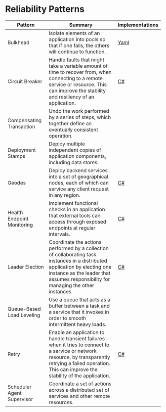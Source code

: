# Reliability Patterns

| Pattern | Summary | Implementations |
| --- | --- | --- |
| Bulkhead | Isolate elements of an application into pools so that if one fails, the others will continue to function. | [Yaml](https://docs.microsoft.com/en-us/azure/architecture/patterns/bulkhead#example) |
| Circuit Breaker | Handle faults that might take a variable amount of time to recover from, when connecting to a remote service or resource. This can improve the stability and resiliency of an application. | [C#](https://docs.microsoft.com/en-us/azure/architecture/patterns/circuit-breaker#example) |
| Compensating Transaction | Undo the work performed by a series of steps, which together define an eventually consistent operation. |  |
| Deployment Stamps | Deploy multiple independent copies of application components, including data stores. |  |
| Geodes | Deploy backend services into a set of geographical nodes, each of which can service any client request in any region. | [C#](https://docs.microsoft.com/en-us/azure/architecture/patterns/retry#example) |
| Health Endpoint Monitoring | Implement functional checks in an application that external tools can access through exposed endpoints at regular intervals. | [C#](https://docs.microsoft.com/en-us/azure/architecture/patterns/health-endpoint-monitoring#example) |
| Leader Election | Coordinate the actions performed by a collection of collaborating task instances in a distributed application by electing one instance as the leader that assumes responsibility for managing the other instances. | [C#](https://docs.microsoft.com/en-us/azure/architecture/patterns/leader-election#example) |
| Queue-Based Load Leveling | Use a queue that acts as a buffer between a task and a service that it invokes in order to smooth intermittent heavy loads. |  |
| Retry | Enable an application to handle transient failures when it tries to connect to a service or network resource, by transparently retrying a failed operation. This can improve the stability of the application. | [C#](https://docs.microsoft.com/en-us/azure/architecture/patterns/retry#example) |
| Scheduler Agent Supervisor | Coordinate a set of actions across a distributed set of services and other remote resources. |  |
